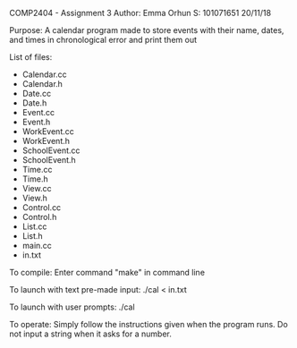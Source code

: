 COMP2404 - Assignment 3
Author: Emma Orhun
S: 101071651
20/11/18

Purpose:
A calendar program made to store events with their name, dates, and times in chronological error and print them out

List of files:
* Calendar.cc
* Calendar.h
* Date.cc
* Date.h
* Event.cc
* Event.h
* WorkEvent.cc
* WorkEvent.h
* SchoolEvent.cc
* SchoolEvent.h
* Time.cc
* Time.h
* View.cc
* View.h
* Control.cc
* Control.h
* List.cc
* List.h
* main.cc
* in.txt

To compile:
Enter command "make" in command line

To launch with text pre-made input:
./cal < in.txt

To launch with user prompts:
./cal

To operate:
Simply follow the instructions given when the program runs.
Do not input a string when it asks for a number.
